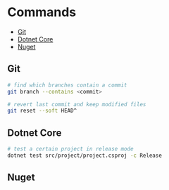 # Commands

- [Git](#git)
- [Dotnet Core](#dotnet-core)
- [Nuget](#nuget)

## Git

```bash
# find which branches contain a commit
git branch --contains <commit>
```

```bash
# revert last commit and keep modified files
git reset --soft HEAD^
```

## Dotnet Core

```bash
# test a certain project in release mode
dotnet test src/project/project.csproj -c Release
```

## Nuget

